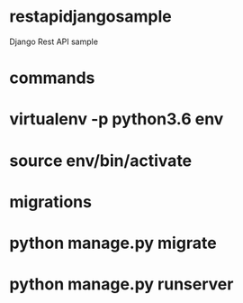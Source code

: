 # restapidjangosample
Django Rest API sample

# commands
# virtualenv -p python3.6 env
# source env/bin/activate

# migrations
# python manage.py migrate
# python manage.py runserver
